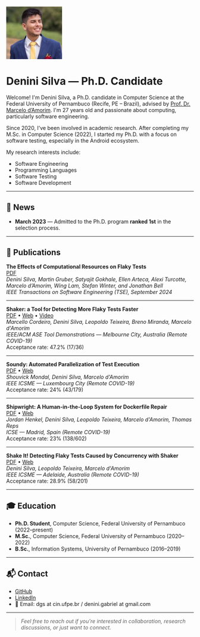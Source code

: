 [<img src="photo1.jpeg" width="150" alt="Denini Silva" />](photo1.jpeg)

# Denini Silva — Ph.D. Candidate

Welcome! I'm Denini Silva, a Ph.D. candidate in Computer Science at the Federal University of Pernambuco (Recife, PE – Brazil), advised by [Prof. Dr. Marcelo d’Amorim](https://cin.ufpe.br/~damorim/). I'm 27 years old and passionate about computing, particularly software engineering.

Since 2020, I’ve been involved in academic research. After completing my M.Sc. in Computer Science (2022), I started my Ph.D. with a focus on software testing, especially in the Android ecosystem.

My research interests include:
- Software Engineering  
- Programming Languages  
- Software Testing  
- Software Development  

---

## 📰 News

- **March 2023** — Admitted to the Ph.D. program **ranked 1st** in the selection process.

---

## 📄 Publications

**The Effects of Computational Resources on Flaky Tests**  
[PDF](https://www.computer.org/csdl/journal/ts/2024/12/10682606/20lmmu35LLq)  
*Denini Silva, Martin Gruber, Satyajit Gokhale, Ellen Arteca, Alexi Turcotte, Marcelo d’Amorim, Wing Lam, Stefan Winter, and Jonathan Bell*  
_IEEE Transactions on Software Engineering (TSE), September 2024_

---

**Shaker: a Tool for Detecting More Flaky Tests Faster**  
[PDF](https://cin.ufpe.br/~damorim/publications/Cordeiro_ETAL_ASETD2021.pdf) • [Web](https://star-rg.github.io/shaker) • [Video](https://youtu.be/7-aiQwOb4rA)  
*Marcello Cordeiro, Denini Silva, Leopoldo Teixeira, Breno Miranda, Marcelo d'Amorim*  
_IEEE/ACM ASE Tool Demonstrations — Melbourne City, Australia (Remote COVID-19)_  
Acceptance rate: 47.2% (17/36)

---

**Soundy: Automated Parallelization of Test Execution**  
[PDF](https://cin.ufpe.br/~damorim/publications/MondalETAL_ICSME21.pdf) • [Web](https://github.com/STAR-RG/paste)  
*Shouvick Mondal, Denini Silva, Marcelo d'Amorim*  
_IEEE ICSME — Luxembourg City (Remote COVID-19)_  
Acceptance rate: 24% (43/179)

---

**Shipwright: A Human-in-the-Loop System for Dockerfile Repair**  
[PDF](https://cin.ufpe.br/~damorim/publications/Henkel_ETAL_ICSE21.pdf) • [Web](https://github.com/STAR-RG/shipwright)  
*Jordan Henkel, Denini Silva, Leopoldo Teixeira, Marcelo d'Amorim, Thomas Reps*  
_ICSE — Madrid, Spain (Remote COVID-19)_  
Acceptance rate: 23% (138/602)

---

**Shake It! Detecting Flaky Tests Caused by Concurrency with Shaker**  
[PDF](https://cin.ufpe.br/~damorim/publications/Silva_ETAL_ICSME20.pdf) • [Web](https://github.com/STAR-RG/shaker)  
*Denini Silva, Leopoldo Teixeira, Marcelo d'Amorim*  
_IEEE ICSME — Adelaide, Australia (Remote COVID-19)_  
Acceptance rate: 28.9% (58/201)

---

## 🎓 Education

- **Ph.D. Student**, Computer Science, Federal University of Pernambuco (2022–present)  
- **M.Sc.**, Computer Science, Federal University of Pernambuco (2020–2022)  
- **B.Sc.**, Information Systems, University of Pernambuco (2016–2019)

---

## 📬 Contact

- [GitHub](https://github.com/denini08)  
- [LinkedIn](https://www.linkedin.com/in/denini-gabriel-2000b715b/)  
- 📧 Email: dgs at cin.ufpe.br / denini.gabriel at gmail.com 

---

> *Feel free to reach out if you’re interested in collaboration, research discussions, or just want to connect.*
